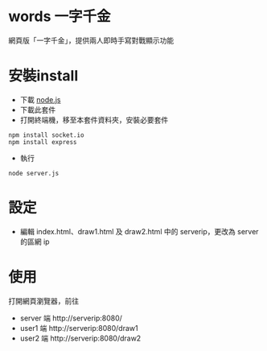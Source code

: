 # words 一字千金
網頁版「一字千金」，提供兩人即時手寫對戰顯示功能

# 安裝install
* 下載 [node.js](https://nodejs.org/en/download/)
* 下載此套件
* 打開終端機，移至本套件資料夾，安裝必要套件
````Shell
npm install socket.io
npm install express
````

* 執行 
````Shell
node server.js
````

# 設定
* 編輯 index.html、draw1.html 及 draw2.html 中的 serverip，更改為 server 的區網 ip

# 使用
打開網頁瀏覽器，前往
* server 端 http://serverip:8080/
* user1 端 http://serverip:8080/draw1
* user2 端 http://serverip:8080/draw2
